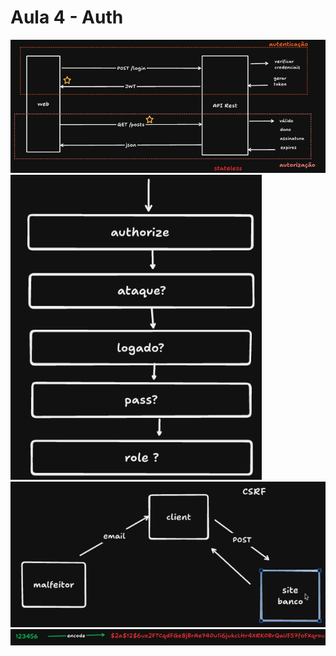 # Aula 4 - Auth

![AUTH](image.png)
![FILTERS](image-1.png)
![CSRF](image-2.png)
![PASSWORD](image-3.png)